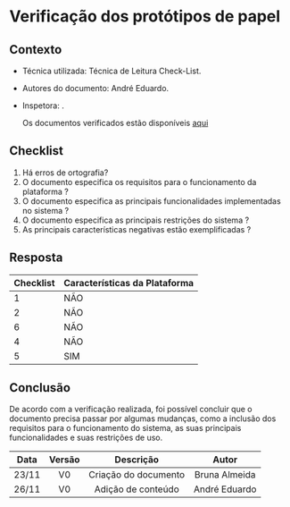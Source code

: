 # Verificação dos protótipos de papel

<!--  muda conforme o documento que você for verificar -->

## Contexto

- Técnica utilizada: Técnica de Leitura Check-List.
<!-- É a verificação padrão, todo mundo usa essa -->
- Autores do documento: André Eduardo.
<!-- Quem fez o documento que está sendo verificado -->
- Inspetora: .
  <!-- Quem está fazendo a verificação -->
  <p align = "justify">Os documentos verificados estão disponíveis <a href="https://interacao-humano-computador.github.io/2020.1-Prefeiturade-Aguas-Lindas-de-Goias/analise_requisitos/caracteristicas_plataforma/">aqui</a></p>
  <!-- Coloca o link do documento q tá sendo verificado -->

## Checklist

<!-- Fazer perguntas que levem à padronização do documento -->

1. Há erros de ortografia?
2. O documento especifica os requisitos para o funcionamento da plataforma ?
3. O documento especifica as principais funcionalidades implementadas no sistema ?
4. O documento especifica as principais restrições do sistema ?
5. As principais características negativas estão exemplificadas ?

## Resposta

<!-- Responder através de tabela, SIM ou NÃO -->

| Checklist | Características da Plataforma |
| :-------- | :---------------------------- |
| 1         | NÃO                           |
| 2         | NÃO                           |
| 6         | NÃO                           |
| 4         | NÃO                           |
| 5         | SIM                           |

## Conclusão

De acordo com a verificação realizada, foi possível concluir que o documento precisa passar por algumas mudanças, como a inclusão dos requisitos para o funcionamento do sistema, as suas principais funcionalidades e suas restrições de uso.

<!-- Concluir falando como foi a verificação, se tem muitas coisas pra mudar, se os documentos diferem muito dos outros -->

| Data  | Versão |      Descrição       |     Autor     |
| :---: | :----: | :------------------: | :-----------: |
| 23/11 |   V0   | Criação do documento | Bruna Almeida |
| 26/11 |   V0   |  Adição de conteúdo  | André Eduardo |
